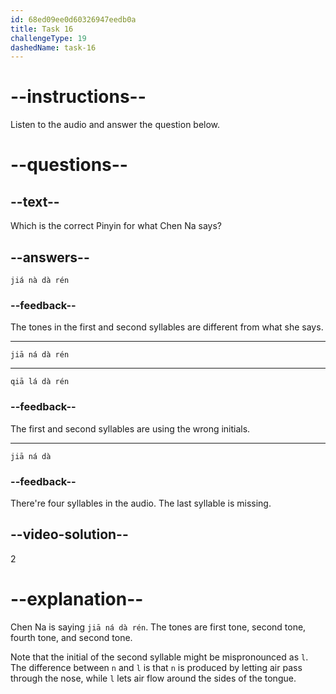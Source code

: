 ```yaml
---
id: 68ed09ee0d60326947eedb0a
title: Task 16
challengeType: 19
dashedName: task-16
---
```


<!-- (Audio) Chen Na: 加拿大人 (jiā ná dà rén) -->

# --instructions--

Listen to the audio and answer the question below.

# --questions--

## --text--

Which is the correct Pinyin for what Chen Na says?

## --answers--

`jiá nà dà rén`

### --feedback--

The tones in the first and second syllables are different from what she says.

---

`jiā ná dà rén`

---

`qiā lá dà rén`

### --feedback--

The first and second syllables are using the wrong initials.

---

`jiā ná dà`

### --feedback--

There're four syllables in the audio. The last syllable is missing.

## --video-solution--

2

# --explanation--

Chen Na is saying `jiā ná dà rén`. The tones are first tone, second tone, fourth tone, and second tone.

Note that the initial of the second syllable might be mispronounced as `l`. The difference between `n` and `l` is that `n` is produced by letting air pass through the nose, while `l` lets air flow around the sides of the tongue.
